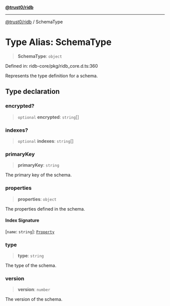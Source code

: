 [**@trust0/ridb**](../README.md)

***

[@trust0/ridb](../README.md) / SchemaType

# Type Alias: SchemaType

> **SchemaType**: `object`

Defined in: ridb-core/pkg/ridb\_core.d.ts:360

Represents the type definition for a schema.

## Type declaration

### encrypted?

> `optional` **encrypted**: `string`[]

### indexes?

> `optional` **indexes**: `string`[]

### primaryKey

> **primaryKey**: `string`

The primary key of the schema.

### properties

> **properties**: `object`

The properties defined in the schema.

#### Index Signature

\[`name`: `string`\]: [`Property`](../classes/Property.md)

### type

> **type**: `string`

The type of the schema.

### version

> **version**: `number`

The version of the schema.
